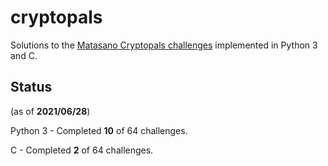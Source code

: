 # cryptopals
Solutions to the [Matasano Cryptopals challenges](https://cryptopals.com/) implemented in Python 3 and C.

## Status 
(as of **2021/06/28**)

Python 3 - Completed **10** of 64 challenges.

C - Completed **2** of 64 challenges.